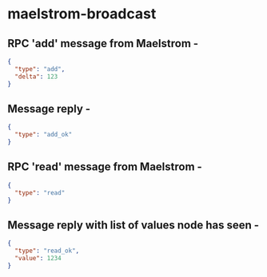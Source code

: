 # maelstrom-broadcast

## RPC 'add' message from Maelstrom -

```json
{
  "type": "add",
  "delta": 123
}
```

## Message reply -

```json
{
  "type": "add_ok"
}
```

## RPC 'read' message from Maelstrom -

```json
{
  "type": "read"
}
```

## Message reply with list of values node has seen -

```json
{
  "type": "read_ok",
  "value": 1234
}
```
